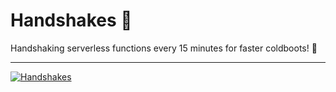 # Handshakes 🤝

Handshaking serverless functions every 15 minutes for faster coldboots! 🚀

<hr />

[![Handshakes](https://github.com/max-rocco/handshakes/actions/workflows/handshakes.yml/badge.svg?branch=main)](https://github.com/max-rocco/handshakes/actions/workflows/handshakes.yml)
